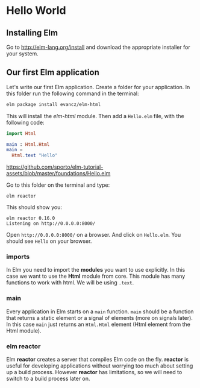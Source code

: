 # Hello World

## Installing Elm

Go to http://elm-lang.org/install and download the appropriate installer for your system.

## Our first Elm application

Let's write our first Elm application. Create a folder for your application. In this folder run the following command in the terminal:

```bash
elm package install evancz/elm-html
```

This will install the _elm-html_ module. Then add a `Hello.elm` file, with the following code:

```elm
import Html

main : Html.Html
main =
  Html.text "Hello"
```

<https://github.com/sporto/elm-tutorial-assets/blob/master/foundations/Hello.elm>

Go to this folder on the terminal and type:

```
elm reactor
```

This should show you:

```
elm reactor 0.16.0
Listening on http://0.0.0.0:8000/
```

Open `http://0.0.0.0:8000/` on a browser. And click on `Hello.elm`. You should see `Hello` on your browser.

### imports

In Elm you need to import the __modules__  you want to use explicitly. In this case we want to use the __Html__ module from core. This module has many functions to work with html. We will be using `.text`.

### main

Every application in Elm starts on a `main` function. `main` should be a function that returns a static element or a signal of elements (more on signals later). In this case `main` just returns an `Html.Html` element (Html element from the Html module).

### elm reactor

Elm __reactor__ creates a server that compiles Elm code on the fly. __reactor__ is useful for developing applications without worrying too much about setting up a build process. However __reactor__ has limitations, so we will need to switch to a build process later on.
